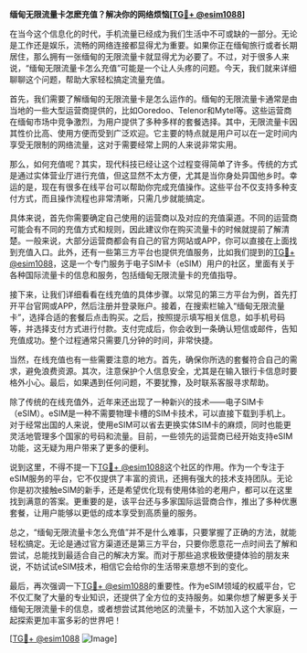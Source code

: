 **缅甸无限流量卡怎麽充值？解决你的网络烦恼[[TG💪+ @esim1088](https://t.me/s/esim1088)]**

在当今这个信息化的时代，手机流量已经成为我们生活中不可或缺的一部分。无论是工作还是娱乐，流畅的网络连接都显得尤为重要。如果你正在缅甸旅行或者长期居住，那么拥有一张缅甸的无限流量卡就显得尤为必要了。不过，对于很多人来说，“缅甸无限流量卡怎么充值”可能是一个让人头疼的问题。今天，我们就来详细聊聊这个问题，帮助大家轻松搞定流量充值。

首先，我们需要了解缅甸的无限流量卡是怎么运作的。缅甸的无限流量卡通常是由当地的一些大型运营商提供的，比如Ooredoo、Telenor和Mytel等。这些运营商在缅甸市场中竞争激烈，为用户提供了多种多样的套餐选择。其中，无限流量卡因其性价比高、使用方便而受到广泛欢迎。它主要的特点就是用户可以在一定时间内享受无限制的网络流量，这对于需要经常上网的人来说非常实用。

那么，如何充值呢？其实，现代科技已经让这个过程变得简单了许多。传统的方式是通过实体营业厅进行充值，但这显然不太方便，尤其是当你身处异国他乡时。幸运的是，现在有很多在线平台可以帮助你完成充值操作。这些平台不仅支持多种支付方式，而且操作流程也非常清晰，只需几步就能搞定。

具体来说，首先你需要确定自己使用的运营商以及对应的充值渠道。不同的运营商可能会有不同的充值方式和规则，因此建议你在购买流量卡的时候就提前了解清楚。一般来说，大部分运营商都会有自己的官方网站或APP，你可以直接在上面找到充值入口。此外，还有一些第三方平台也提供充值服务，比如我们提到的[TG💪+ @esim1088](https://t.me/s/esim1088)，这是一个专门服务于电子SIM卡（eSIM）用户的社区，里面有关于各种国际流量卡的信息和服务，包括缅甸无限流量卡的充值指导。

接下来，让我们详细看看在线充值的具体步骤。以常见的第三方平台为例，首先打开平台官网或APP，然后注册并登录账户。接着，在搜索栏输入“缅甸无限流量卡”，选择合适的套餐后点击购买。之后，按照提示填写相关信息，如手机号码等，并选择支付方式进行付款。支付完成后，你会收到一条确认短信或邮件，告知充值成功。整个过程通常只需要几分钟的时间，非常快捷。

当然，在线充值也有一些需要注意的地方。首先，确保你所选的套餐符合自己的需求，避免浪费资源。其次，注意保护个人信息安全，尤其是在输入银行卡信息时要格外小心。最后，如果遇到任何问题，不要犹豫，及时联系客服寻求帮助。

除了传统的在线充值外，近年来还出现了一种新兴的技术——电子SIM卡（eSIM）。eSIM是一种不需要物理卡槽的SIM卡技术，可以直接下载到手机上。对于经常出国的人来说，使用eSIM可以省去更换实体SIM卡的麻烦，同时也能更灵活地管理多个国家的号码和流量。目前，一些领先的运营商已经开始支持eSIM功能，这无疑为用户带来了更多的便利。

说到这里，不得不提一下[TG💪+ @esim1088](https://t.me/s/esim1088)这个社区的作用。作为一个专注于eSIM服务的平台，它不仅提供了丰富的资讯，还拥有强大的技术支持团队。无论你是初次接触eSIM的新手，还是希望优化现有使用体验的老用户，都可以在这里找到满意的答案。更重要的是，该平台还与多家国际运营商合作，推出了多种优惠套餐，让用户能够以更低的成本享受到高质量的服务。

总之，“缅甸无限流量卡怎么充值”并不是什么难事，只要掌握了正确的方法，就能轻松搞定。无论是通过官方渠道还是第三方平台，只要你愿意花一点时间去了解和尝试，总能找到最适合自己的解决方案。而对于那些追求极致便捷体验的朋友来说，不妨试试eSIM技术，相信它会给你的生活带来意想不到的变化。

最后，再次强调一下[TG💪+ @esim1088](https://t.me/s/esim1088)的重要性。作为eSIM领域的权威平台，它不仅汇聚了大量的专业知识，还提供了全方位的支持服务。如果你想了解更多关于缅甸无限流量卡的信息，或者想尝试其他地区的流量卡，不妨加入这个大家庭，一起探索更加丰富多彩的世界吧！

[[TG💪+ @esim1088](https://t.me/s/esim1088) ![Image](https://i.postimg.cc/4NQfJmqS/Snipaste-2025-05-13-00-14-12.png)]